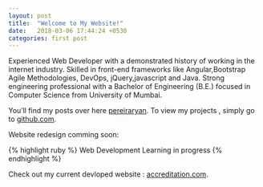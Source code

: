 ```yaml
---
layout: post
title:  "Welcome to My Website!"
date:   2018-03-06 17:44:24 +0530
categories: first post
---
```

Experienced Web Developer with a demonstrated history of working in the internet industry. Skilled in front-end frameworks like Angular,Bootstrap Agile Methodologies, DevOps, jQuery,javascript and Java. Strong engineering professional with a Bachelor of Engineering (B.E.) focused in Computer Science from University of Mumbai.

You’ll find my posts over here [ pereiraryan][ryan-blog].
To view my projects , simply go to [github.com][ryan-github]. 

Website redesign comming soon:

{% highlight ruby %}
Web Development Learning in progress
{% endhighlight %}

Check out my current devloped website : [accreditation.com][work-inprogress]. 

[jekyll-docs]: http://jekyllrb.com/docs/home
[jekyll-gh]:   https://github.com/jekyll/jekyll
[jekyll-talk]: https://talk.jekyllrb.com/
[ryan-blog]: https://pereiraryan.wordpress.com/
[ryan-github]: https://github.com/pereiraryan
[work-inprogress]: https://accreditation.com/
